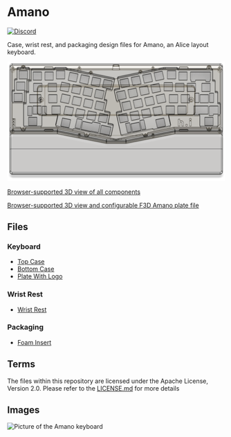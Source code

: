 # Amano
[![Discord](https://discord.com/api/guilds/763839131313766420/widget.png)](https://discord.com/invite/KeQSTKK)

Case, wrist rest, and packaging design files for Amano, an Alice layout keyboard.

![Wireframe screenshot of a Case and Wrist Rest](PNGs/case-image.png)

[Browser-supported 3D view of all components](https://a360.co/3hWboyR)

[Browser-supported 3D view and configurable F3D Amano plate file](https://a360.co/3Xh0YsC)

## Files
### Keyboard
* [Top Case](STEPs/top-case.step)
* [Bottom Case](STEPs/bottom-case.step)
* [Plate With Logo](DXFs/plate-with-logo.dxf)

### Wrist Rest
* [Wrist Rest](STEPs/wrist-rest.step)

### Packaging
* [Foam Insert](STEPs/foam-insert.step)

## Terms
The files within this repository are licensed under the Apache License, Version 2.0.
Please refer to the [LICENSE.md](LICENSE.md) for more details

## Images
![Picture of the Amano keyboard](PNGs/amano.jpg)
